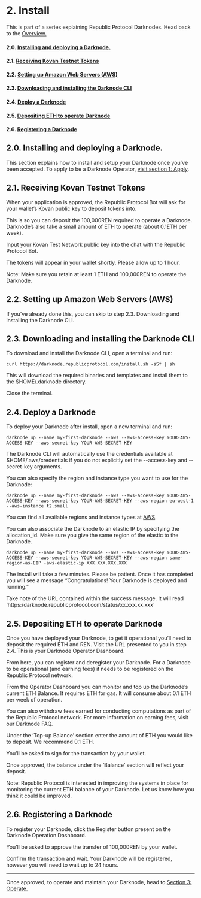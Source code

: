 # 2. Install
This is part of a series explaining Republic Protocol Darknodes. Head back to the [Overview.]()

#### 2.0. [Installing and deploying a Darknode.](#20-installing-and-deploying-a-darknode-1)
#### 2.1. [Receiving Kovan Testnet Tokens ](#21-receiving-kovan-testnet-tokens)
#### 2.2. [Setting up Amazon Web Servers (AWS)](#22-setting-up-amazon-web-servers-aws-1)
#### 2.3. [Downloading and installing the Darknode CLI](#23-downloading-and-installing-the-darknode-cli-1)
#### 2.4. [Deploy a Darknode](#24-deploy-a-darknode-1)
#### 2.5. [Depositing ETH to operate Darknode](#25-depositing-eth-to-operate-darknode-1)
#### 2.6. [Registering a Darknode](#26-registering-a-darknode-1)



## 2.0. Installing and deploying a Darknode.
This section explains how to install and setup your Darknode once you’ve been accepted. To apply to be a Darknode Operator, [visit section 1: Apply](./01-apply.md).



## 2.1. Receiving Kovan Testnet Tokens
When your application is approved, the Republic Protocol Bot will ask for your wallet’s Kovan public key to deposit tokens into.

This is so you can deposit the 100,000REN required to operate a Darknode. Darknode’s also take a small amount of ETH to operate (about 0.1ETH per week). 

Input your Kovan Test Network public key into the chat with the Republic Protocol Bot. 

The tokens will appear in your wallet shortly. Please allow up to 1 hour. 

Note: Make sure you retain at least 1 ETH and 100,000REN to operate the Darknode.


## 2.2. Setting up Amazon Web Servers (AWS)

If you’ve already done this, you can skip to step 2.3. Downloading and installing the Darknode CLI. 


## 2.3. Downloading and installing the Darknode CLI
To download and install the Darknode CLI, open a terminal and run:

```
curl https://darknode.republicprotocol.com/install.sh -sSf | sh
```

This will download the required binaries and templates and install them to the $HOME/.darknode directory. 
 
Close the terminal.


## 2.4. Deploy a Darknode

To deploy your Darknode after install, open a new terminal and run: 

```
darknode up --name my-first-darknode --aws --aws-access-key YOUR-AWS-ACCESS-KEY --aws-secret-key YOUR-AWS-SECRET-KEY
```

The Darknode CLI will automatically use the credentials available at $HOME/.aws/credentials if you do not explicitly set the --access-key and --secret-key arguments.

You can also specify the region and instance type you want to use for the Darknode:

```
darknode up --name my-first-darknode --aws --aws-access-key YOUR-AWS-ACCESS-KEY --aws-secret-key YOUR-AWS-SECRET-KEY --aws-region eu-west-1 --aws-instance t2.small
```

You can find all available regions and instance types at [AWS](https://docs.aws.amazon.com/AmazonRDS/latest/UserGuide/Concepts.RegionsAndAvailabilityZones.html).

You can also associate the Darknode to an elastic IP by specifying the allocation_id. Make sure you give the same region of the elastic to the Darknode.

```
darknode up --name my-first-darknode --aws --aws-access-key YOUR-AWS-ACCESS-KEY --aws-secret-key YOUR-AWS-SECRET-KEY --aws-region same-region-as-EIP -aws-elastic-ip XXX.XXX.XXX.XXX
```

The install will take a few minutes. Please be patient. Once it has completed you will see a message “Congratulations! Your Darknode is deployed and running.”

Take note of the URL contained within the success message. It will read ‘https:/darknode.republicprotocol.com/status/xx.xxx.xx.xxx'


## 2.5. Depositing ETH to operate Darknode

Once you have deployed your Darknode, to get it operational you’ll need to deposit the required ETH and REN. Visit the URL presented to you in step 2.4. This is your Darknode Operator Dashboard. 

From here, you can register and deregister your Darknode. For a Darknode to be operational (and earning fees) it needs to be registered on the Republic Protocol network. 

From the Operator Dashboard you can monitor and top up the Darknode’s current ETH Balance. It requires ETH for gas. It will consume about 0.1 ETH per week of operation. 

You can also withdraw fees earned for conducting computations as part of the Republic Protocol network. For more information on earning fees, visit our Darknode FAQ. 

Under the ‘Top-up Balance’ section enter the amount of ETH you would like to deposit. We recommend 0.1 ETH. 

You’ll be asked to sign for the transaction by your wallet. 

Once approved, the balance under the ‘Balance’ section will reflect your deposit. 

Note: Republic Protocol is interested in improving the systems in place for monitoring the current ETH balance of your Darknode. Let us know how you think it could be improved. 


## 2.6. Registering a Darknode
To register your Darknode, click the Register button present on the Darknode Operation Dashboard.

You’ll be asked to approve the transfer of 100,000REN by your wallet. 

Confirm the transaction and wait. Your Darknode will be registered, however you will need to wait up to 24 hours. 



---
Once approved, to operate and maintain your Darknode, head to [Section 3: Operate.]()


